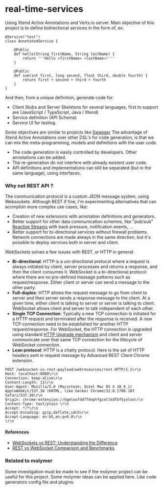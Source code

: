 # real-time-services

Using Xtend Active Annotations and Vertx.io server.
Main objective of this project is to define bidirectional services in the form of, ex:
```
@Service("test")
class AnnotatedService {
	
	@Public
	def hello(String firstName, String lastName) {
		return '''Hello «firstName» «lastName»!'''
	}
	
	@Public
	def sum(int first, long second, float third, double fourth) {
		return first + second + third + fourth
	}
}
```

And then, from a unique definition, generate code for:
* Client Stubs and Server Skeletons for several languages, first to support are (JavaScript / TypeScript, Java / Xtend)
* Service definition (API Schema)
* Service UI for testing.

Some objectives are similar to projects like [Swagger](http://swagger.io/)
The advantage of Xtend Active Annotations over other DSL's for code generation, is that we can mix the meta-programming, models and definitions with the user code.
* The code generation is easily controlled by developers. Other annotations can be added.
* The re-generation do not interfere with already existent user code.
* API definitions and implementations can still be separated (but in the same language), using interfaces.

### Why not REST API ?
The communication protocol is a custom JSON message system, using Websockets.
Although REST if fine, I'm experimenting alternatives that can acomplish more complex use cases, like:
* Creation of new extensions with annotation definitions and generators.
* Better support for other data communication schemes, like "pub/sub" [Reactive Streams](https://github.com/reactive-streams/reactive-streams-jvm/) with back pressure, notification events, ...
* Better support for bi-directional services without firewall problems. Network connections are made always in the same direction, but it's possible to deploy services both in server and client.

WebSockets solves a few issues with REST, or HTTP in general:
* **Bi-directional**: HTTP is a uni-directional protocol where a request is always initiated by client, server processes and returns a response, and then the client consumes it. WebSocket is a bi-directional protocol where there are no pre-defined message patterns such as request/response. Either client or server can send a message to the other party.
* **Full-duplex**: HTTP allows the request message to go from client to server and then server sends a response message to the client. At a given time, either client is talking to server or server is talking to client. WebSocket allows client and server to talk independent of each other.
* **Single TCP Connection**: Typically a new TCP connection is initiated for a HTTP request and terminated after the response is received. A new TCP connection need to be established for another HTTP request/response. For WebSocket, the HTTP connection is upgraded using standard [HTTP Upgrade mechanism](https://www.w3.org/Protocols/rfc2616/rfc2616-sec14.html#sec14.42) and client and server communicate over that same TCP connection for the lifecycle of WebSocket connection.
* **Lean protocol**: HTTP is a chatty protocol. Here is the set of HTTP headers sent in request message by Advanced REST Client Chrome extension.
```
POST /websocket-vs-rest-payload/webresources/rest HTTP/1.1\r\n
Host: localhost:8080\r\n
Connection: keep-alive\r\n
Content-Length: 11\r\n
User-Agent: Mozilla/5.0 (Macintosh; Intel Mac OS X 10_9_1) AppleWebKit/537.36 (KHTML, like Gecko) Chrome/32.0.1700.107 Safari/537.36\r\n
Origin: chrome-extension://hgmloofddffdnphfgcellkdfbfbjeloo\r\n
Content-Type: text/plain \r\n
Accept: */*\r\n
Accept-Encoding: gzip,deflate,sdch\r\n
Accept-Language: en-US,en;q=0.8\r\n
\r\n
```

#### References
* [WebSockets vs REST: Understanding the Difference](https://www.pubnub.com/blog/2015-01-05-websockets-vs-rest-api-understanding-the-difference/)
* [REST vs WebSocket Comparison and Benchmarks](http://blog.arungupta.me/rest-vs-websocket-comparison-benchmarks/)

### Related to molymer 
Some investigation must be made to see if the molymer project can be useful for this project.
Some molymer ideas can be applied here. Like code generators config file and plugins.
